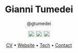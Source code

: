 <h1 align="center">Gianni Tumedei</h1>
<p align="center">@gtumedei</p>

<p align="center">
  <a href="https://github.com/gtumedei" target="_blank"><img src="https://api.iconify.design/tabler:brand-github.svg?color=%23737373" height="20" width="20" /></a>
  <a href="https://www.linkedin.com/in/gianni-tumedei-7171961b8/" target="_blank"><img src="https://api.iconify.design/tabler:brand-linkedin.svg?color=%23737373" height="20" width="20" /></a>
  <a href="https://goo.gl/maps/knzcetCBj6cHLAAW7" target="_blank"><img src="https://api.iconify.design/tabler:map-pin.svg?color=%23737373" height="20" width="20" /></a>
</p>

<p align="center">
  <a href="https://gtumedei.io/cv" target="_blank">CV</a> •
  <a href="https://gtumedei.io" target="_blank">Website</a> •
  <a href="https://gtumedei.io/tech" target="_blank">Tech</a> •
  <a href="https://gtumedei.io/contact" target="_blank">Contact</a>
</p>
